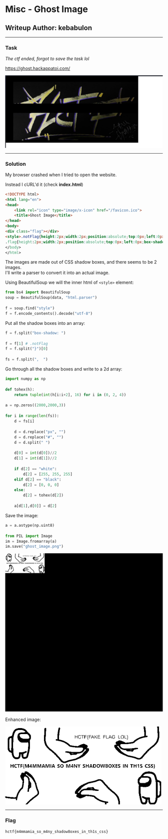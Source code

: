 # Misc - Ghost Image
## Writeup Author: kebabulon

---

### Task

*The ctf ended, forgot to save the task lol*

https://ghost.hackappatoi.com/

![Ghost site](../assets/images/Ghost_1.png)

---

### Solution

My browser crashed when I tried to open the website.  

Instead I cURL'd it (check **index.html**)

```html
<!DOCTYPE html>
<html lang="en">
<head>
	<link rel="icon" type="image/x-icon" href="/favicon.ico">
	<title>Ghost Image</title>
</head>
<body>
<div class="flag"></div>
<style>.notFlag{height:2px;width:2px;position:absolute;top:0px;left:0px;box-shadow: 0px 0px #000000,  0px 0px white,  2px 0px #000000,  2px 0px white, ...
.flag{height:2px;width:2px;position:absolute;top:0px;left:0px;box-shadow: 0px 0px #000000,  2px 0px #000000,  4px 0px #000000,  6px 0px #000000, ...
</body>
</html>
```

The images are made out of CSS shadow boxes, and there seems to be 2 images.  
I'll write a parser to convert it into an actual image.

Using BeautifulSoup we will the inner html of ```<style>``` element:

```py
from bs4 import BeautifulSoup
soup = BeautifulSoup(data, "html.parser")

f = soup.find("style")
f = f.encode_contents().decode("utf-8") 
```

Put all the shadow boxes into an array:

```py
f = f.split("box-shadow: ")

f = f[1] # .notFlag
f = f.split("}")[0]

fs = f.split(",  ")
```

Go through all the shadow boxes and write to a 2d array:

```py
import numpy as np

def tohex(h):
    return tuple(int(h[i:i+2], 16) for i in (0, 2, 4))

a = np.zeros((2000,2000,3))

for i in range(len(fs)):
    d = fs[i]

    d = d.replace("px", "")
    d = d.replace("#", "")
    d = d.split(" ")

    d[0] = int(d[0])//2
    d[1] = int(d[1])//2

    if d[2] == "white":
        d[2] = [255, 255, 255]
    elif d[2] == "black":
        d[2] = [0, 0, 0]
    else:
        d[2] = tohex(d[2])

    a[d[1],d[0]] = d[2]
```

Save the image:

```py
a = a.astype(np.uint8)

from PIL import Image
im = Image.fromarray(a)
im.save("ghost_image.png")
```

![Ghost image](../assets/images/Ghost_2.png)

Enhanced image:

![Ghost image](../assets/images/Ghost_3.png)

---

### Flag

```
hctf{m4mmamia_so_m4ny_shadow8oxes_in_th1s_css} 
```
